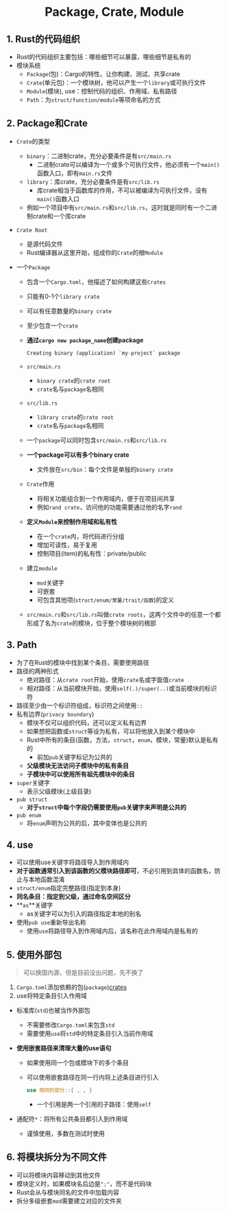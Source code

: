 # <div align = "center">Package, Crate, Module</div>

## 1. Rust的代码组织

* Rust的代码组织主要包括：哪些细节可以暴露，哪些细节是私有的
* 模块系统
  * ``Package``(包)：Cargo的特性，让你构建、测试、共享crate
  * ``Crate``(单元包)：一个模块树，他可以产生一个``library``或可执行文件
  * ``Module``(模块), use：控制代码的组织、作用域、私有路径
  * ``Path``：为``struct/function/module``等项命名的方式

## 2. Package和Crate

* ``Crate``的类型

  * ``binary``：二进制crate，充分必要条件是有``src/main.rs``
    * 二进制crate可以编译为一个或多个可执行文件，他必须有一个``main()``函数入口，即有``main.rs``文件
  * ``library``：库crate，充分必要条件是有``src/lib.rs``
    * 库crate相当于函数库的作用，不可以被编译为可执行文件，没有``main()``函数入口
  * 例如一个项目中有``src/main.rs``和``src/lib.rs``，这时就是同时有一个二进制crate和一个库crate

* ``Crate Root``

  * 是源代码文件
  * Rust编译器从这里开始，组成你的``Crate``的根``Module``

* 一个``Package``

  * 包含一个``Cargo.toml``，他描述了如何构建这些``Crates``

  * 只能有0-1个``library crate``

  * 可以有任意数量的``binary crate``

  * 至少包含一个``crate``

  * **通过``cargo new package_name``创建package**

    ```rust
    Creating binary (application) `my-project` package
    ```

  * ``src/main.rs``

    * ``binary crate``的``crate root``
    * ``crate``名与``package``名相同

  * ``src/lib.rs``

    * ``library crate``的``crate root``
    * ``crate``名与``package``名相同

  * 一个``package``可以同时包含``src/main.rs``和``src/lib.rs``

  * **一个package可以有多个binary crate**

    * 文件放在``src/bin``：每个文件是单独的``binary crate``

  * ``Crate``作用
    * 将相关功能组合到一个作用域内，便于在项目间共享
    * 例如``rand crate``，访问他的功能需要通过他的名字``rand``
  * **定义``Module``来控制作用域和私有性**
    * 在一个``crate``内，将代码进行分组
    * 增加可读性，易于复用
    * 控制项目(item)的私有性：private/public
  * 建立``module``
    * ``mod``关键字
    * 可嵌套
    * 可包含其他项(``struct/enum/常量/trait/函数``)的定义
  * ```src/main.rs```和``src/lib.rs``叫做``crate roots``，这两个文件中的任意一个都形成了名为``crate``的模块，位于整个模块树的根部

## 3. Path

* 为了在Rust的模块中找到某个条目，需要使用路径
* 路径的两种形式
  * 绝对路径：从``crate root``开始，使用``crate``名或字面值``crate``
  * 相对路径：从当前模块开始，使用``self(.)/super(..)``或当前模块的标识符
* 路径至少由一个标识符组成，标识符之间使用``::``
* 私有边界(``privacy boundary``)
  * 模块不仅可以组织代码，还可以定义私有边界
  * 如果想把函数或``struct``等设为私有，可以将他放入到某个模块中
  * Rust中所有的条目(函数，方法，``struct``，``enum``，模块，常量)默认是私有的
    * 前加``pub``关键字标记为公共的
  * **父级模块无法访问子模块中的私有条目**
  * **子模块中可以使用所有祖先模块中的条目**
* ``super``关键字
  * 表示父级模块(上级目录)
* ``pub struct``
  * **对于``struct``中每个字段仍需要使用``pub``关键字来声明是公共的**
* ``pub enum``
  * 将``enum``声明为公共的后，其中变体也是公共的

## 4. use

* 可以使用use关键字将路径导入到作用域内
* **对于函数通常引入到该函数的父模块路径即可**，不必引用到具体的函数名，防止与本地函数混淆
* ``struct/enum``指定完整路径(指定到本身)
* **同名条目：指定到父级，通过命名空间区分**
* **``as``**关键字
  * as关键字可以为引入的路径指定本地的别名
* 使用``pub use``重新导出名称
  * 使用``use``将路径导入到作用域内后，该名称在此作用域内是私有的

## 5. 使用外部包

> 可以换国内源，但是目前没出问题，先不换了

1. ``Cargo.toml``添加依赖的包(``package``)[crates](https://crates.io/)
2. use将特定条目引入作用域

* 标准库(``std``)也被当作外部包

  * 不需要修改``Cargo.toml``来包含``std``
  * 需要使用``use``将``std``中的特定条目引入当前作用域

* **使用嵌套路径来清理大量的use语句**

  * 如果使用同一个包或模块下的多个条目

  * 可以使用嵌套路径在同一行内将上述条目进行引入

    ```rust
    use 相同的部分::{ , , }
    ```

    * 一个引用是两一个引用的子路径：使用``self``

* 通配符``*``：将所有公共条目都引入到作用域

  * 谨慎使用，多数在测试时使用

## 6. 将模块拆分为不同文件

* 可以将模块内容移动到其他文件
* 模块定义时，如果模块名后边是``";"``，而不是代码块
* Rust会从与模块同名的文件中加载内容
* 拆分多级嵌套``mod``需要建立对应的文件夹



































































































